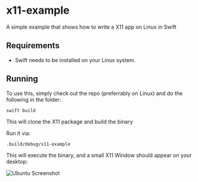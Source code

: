 # x11-example

A simple example that shows how to write a X11 app on Linux in Swift

## Requirements

- Swift needs to be installed on your Linux system.

## Running

To use this, simply check out the repo (preferrably on Linux) and do the following in the folder:

`swift build`

This will clone the X11 package and build the binary

Run it via:

`.build/debug/x11-example`

This will execute the binary, and a small X11 Window should appear on your desktop:

![Ubuntu Screenshot](/screenshot.png?raw=true "Ubuntu Screenshot")


